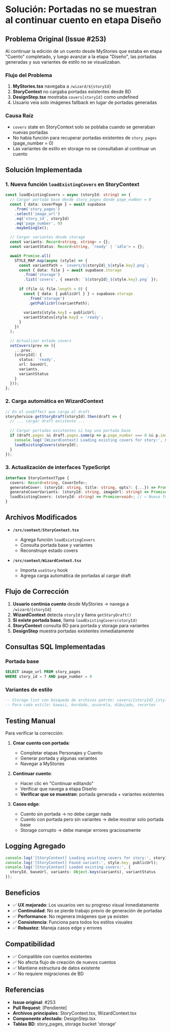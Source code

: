 # Solución: Portadas no se muestran al continuar cuento en etapa Diseño

## Problema Original (Issue #253)

Al continuar la edición de un cuento desde MyStories que estaba en etapa "Cuento" completado, y luego avanzar a la etapa "Diseño", las portadas generadas y sus variantes de estilo no se visualizaban.

### Flujo del Problema
1. **MyStories.tsx** navegaba a `/wizard/${storyId}`
2. **StoryContext** no cargaba portadas existentes desde BD
3. **DesignStep.tsx** mostraba `covers[storyId]` como undefined
4. Usuario veía solo imágenes fallback en lugar de portadas generadas

### Causa Raíz
- `covers` state en StoryContext solo se poblaba cuando se generaban nuevas portadas
- No había función para recuperar portadas existentes de `story_pages` (page_number = 0)
- Las variantes de estilo en storage no se consultaban al continuar un cuento

## Solución Implementada

### 1. Nueva función `loadExistingCovers` en StoryContext

```typescript
const loadExistingCovers = async (storyId: string) => {
  // Cargar portada base desde story_pages donde page_number = 0
  const { data: coverPage } = await supabase
    .from('story_pages')
    .select('image_url')
    .eq('story_id', storyId)
    .eq('page_number', 0)
    .maybeSingle();

  // Cargar variantes desde storage
  const variants: Record<string, string> = {};
  const variantStatus: Record<string, 'ready' | 'idle'> = {};

  await Promise.all(
    STYLE_MAP.map(async (style) => {
      const variantPath = `covers/${storyId}_${style.key}.png`;
      const { data: file } = await supabase.storage
        .from('storage')
        .list('covers', { search: `${storyId}_${style.key}.png` });
      
      if (file && file.length > 0) {
        const { data: { publicUrl } } = supabase.storage
          .from('storage')
          .getPublicUrl(variantPath);
        
        variants[style.key] = publicUrl;
        variantStatus[style.key] = 'ready';
      }
    })
  );

  // Actualizar estado covers
  setCovers(prev => ({
    ...prev,
    [storyId]: {
      status: 'ready',
      url: baseUrl,
      variants,
      variantStatus
    }
  }));
};
```

### 2. Carga automática en WizardContext

```typescript
// En el useEffect que carga el draft
storyService.getStoryDraft(storyId).then(draft => {
  // ... cargar draft existente ...
  
  // Cargar portadas existentes si hay una portada base
  if (draft.pages && draft.pages.some(p => p.page_number === 0 && p.image_url)) {
    console.log('[WizardContext] Loading existing covers for story:', storyId);
    loadExistingCovers(storyId);
  }
});
```

### 3. Actualización de interfaces TypeScript

```typescript
interface StoryContextType {
  covers: Record<string, CoverInfo>;
  generateCover: (storyId: string, title: string, opts?: {...}) => Promise<string | undefined>;
  generateCoverVariants: (storyId: string, imageUrl: string) => Promise<void>;
  loadExistingCovers: (storyId: string) => Promise<void>; // ← Nueva función
}
```

## Archivos Modificados

- **`/src/context/StoryContext.tsx`**
  - Agrega función `loadExistingCovers`
  - Consulta portada base y variantes
  - Reconstruye estado covers

- **`/src/context/WizardContext.tsx`**
  - Importa `useStory` hook
  - Agrega carga automática de portadas al cargar draft

## Flujo de Corrección

1. **Usuario continúa cuento** desde MyStories → navega a `/wizard/{storyId}`
2. **WizardContext** detecta `storyId` y llama `getStoryDraft()`
3. **Si existe portada base**, llama `loadExistingCovers(storyId)`
4. **StoryContext** consulta BD para portada y storage para variantes
5. **DesignStep** muestra portadas existentes inmediatamente

## Consultas SQL Implementadas

### Portada base
```sql
SELECT image_url FROM story_pages 
WHERE story_id = ? AND page_number = 0
```

### Variantes de estilo
```sql
-- Storage list con búsqueda de archivos patrón: covers/{storyId}_{style}.png
-- Para cada estilo: kawaii, bordado, acuarela, dibujado, recortes
```

## Testing Manual

Para verificar la corrección:

1. **Crear cuento con portada**:
   - Completar etapas Personajes y Cuento
   - Generar portada y algunas variantes
   - Navegar a MyStories

2. **Continuar cuento**:
   - Hacer clic en "Continuar editando"
   - Verificar que navega a etapa Diseño
   - **Verificar que se muestran**: portada generada + variantes existentes

3. **Casos edge**:
   - Cuento sin portada → no debe cargar nada
   - Cuento con portada pero sin variantes → debe mostrar solo portada base
   - Storage corrupto → debe manejar errores graciosamente

## Logging Agregado

```typescript
console.log('[StoryContext] Loading existing covers for story:', storyId);
console.log('[StoryContext] Found variant:', style.key, publicUrl);
console.log('[StoryContext] Loaded existing covers:', {
  storyId, baseUrl, variants: Object.keys(variants), variantStatus
});
```

## Beneficios

- ✅ **UX mejorado**: Los usuarios ven su progreso visual inmediatamente
- ✅ **Continuidad**: No se pierde trabajo previo de generación de portadas
- ✅ **Performance**: No regenera imágenes que ya existen
- ✅ **Consistencia**: Funciona para todos los estilos visuales
- ✅ **Robustez**: Maneja casos edge y errores

## Compatibilidad

- ✅ Compatible con cuentos existentes
- ✅ No afecta flujo de creación de nuevos cuentos
- ✅ Mantiene estructura de datos existente
- ✅ No requiere migraciones de BD

## Referencias

- **Issue original**: #253
- **Pull Request**: [Pendiente]
- **Archivos principales**: StoryContext.tsx, WizardContext.tsx
- **Componente afectado**: DesignStep.tsx
- **Tablas BD**: story_pages, storage bucket 'storage'